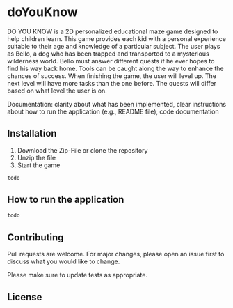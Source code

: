 # doYouKnow
DO YOU KNOW is a 2D personalized educational maze game designed to help children learn. This game provides each kid with a personal experience suitable to their age and knowledge of a particular subject. The user plays as Bello, a dog who has been trapped and transported to a mysterious wilderness world. Bello must answer different quests if he ever hopes to find his way back home. Tools can be caught along the way to enhance the chances of success. 
When finishing the game, the user will level up. The next level will have more tasks than the one before. The quests will differ based on what level the user is on. 

Documentation: clarity about what has been implemented, clear instructions about how to run the application (e.g., README file), code documentation

## Installation
1. Download the Zip-File or clone the repository
2. Unzip the file
3. Start the game

```bash
todo
```

## How to run the application

```java
todo
```

## Contributing
Pull requests are welcome. For major changes, please open an issue first to discuss what you would like to change.

Please make sure to update tests as appropriate.

## License
